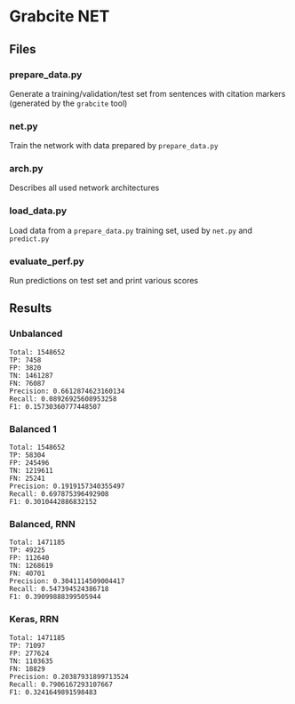 # Grabcite NET

## Files

### prepare_data.py

Generate a training/validation/test set from sentences with citation markers (generated by the `grabcite` tool)

### net.py

Train the network with data prepared by `prepare_data.py`

### arch.py

Describes all used network architectures

### load_data.py

Load data from a `prepare_data.py` training set, used by `net.py` and `predict.py`

### evaluate_perf.py

Run predictions on test set and print various scores


## Results


### Unbalanced

```
Total: 1548652
TP: 7458
FP: 3820
TN: 1461287
FN: 76087
Precision: 0.6612874623160134
Recall: 0.08926925608953258
F1: 0.15730360777448507
```

### Balanced 1

```
Total: 1548652
TP: 58304
FP: 245496
TN: 1219611
FN: 25241
Precision: 0.1919157340355497
Recall: 0.697875396492908
F1: 0.3010442886832152
```

### Balanced, RNN

```
Total: 1471185
TP: 49225
FP: 112640
TN: 1268619
FN: 40701
Precision: 0.3041114509004417
Recall: 0.547394524386718
F1: 0.39099888399505944
```

### Keras, RRN

```
Total: 1471185
TP: 71097
FP: 277624
TN: 1103635
FN: 18829
Precision: 0.20387931899713524
Recall: 0.7906167293107667
F1: 0.3241649891598483
```